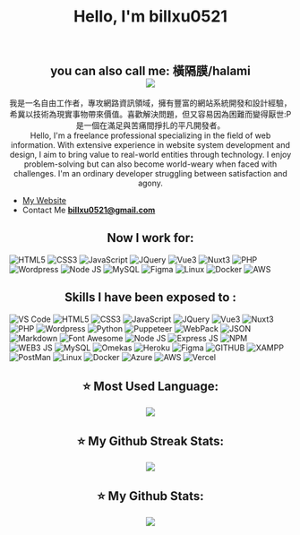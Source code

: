 
  
<h1 align="center">Hello, I'm billxu0521
  <br>
  <br>
  <h2 align="center">you can also call me: 橫隔膜/halami
    <br/>
    <img src="https://komarev.com/ghpvc/?username=billxu0521&style=for-the-badge"> 
  </h2>
</h1>
 
<p align="center">
我是一名自由工作者，專攻網路資訊領域，擁有豐富的網站系統開發和設計經驗，希冀以技術為現實事物帶來價值。喜歡解決問題，但又容易因為困難而變得厭世:P是一個在滿足與苦痛間掙扎的平凡開發者。
  <br>
Hello, I'm a freelance professional specializing in the field of web information. With extensive experience in website system development and design, I aim to bring value to real-world entities through technology. I enjoy problem-solving but can also become world-weary when faced with challenges. I'm an ordinary developer struggling between satisfaction and agony.
</p>

- [My Website](https:/billxu.net/)
- Contact Me **billxu0521@gmail.com**


<h2 align="center">Now I work for:</h2>
<p>
 <img alt="HTML5" src="https://img.shields.io/badge/HTML5-E34F26?style=for-the-badge&logo=html5&logoColor=white" />
 <img alt="CSS3" src="https://img.shields.io/badge/CSS3-1572B6?style=for-the-badge&logo=css3&logoColor=white" />
 <img alt="JavaScript" src="https://img.shields.io/badge/JavaScript-323330?style=for-the-badge&logo=javascript&logoColor=F7DF1E" />
 <img alt="JQuery" src="https://img.shields.io/badge/jQuery-0769AD?style=for-the-badge&logo=jquery&logoColor=white" />
 <img alt="Vue3" src="https://img.shields.io/badge/Vue3-41B883?style=for-the-badge&logo=vuedotjs&logoColor=white" />
 <img alt="Nuxt3" src="https://img.shields.io/badge/nuxt3.js-00DC82?style=for-the-badge&logo=nuxt.js&logoColor=white" />
 <img alt="PHP" src="https://img.shields.io/badge/PHP-777BB4?style=for-the-badge&logo=php&logoColor=white" />
 <img alt="Wordpress" src="https://img.shields.io/badge/Wordpress-21759b?style=for-the-badge&logo=wordpress&logoColor=white" />
 <img alt="Node JS" src="https://img.shields.io/badge/Node.js-339933?style=for-the-badge&logo=nodedotjs&logoColor=white" />
 <img alt="MySQL" src="https://img.shields.io/badge/MySQL-005C84?style=for-the-badge&logo=mysql&logoColor=white" />
 <img alt="Figma" src="https://img.shields.io/badge/Figma-F24E1E?style=for-the-badge&logo=figma&logoColor=white" />
 <img alt="Linux" src="https://img.shields.io/badge/Linux-FCC624?style=for-the-badge&logo=linux&logoColor=black" />
 <img alt="Docker" src="https://img.shields.io/badge/Docker-0db7ed?style=for-the-badge&logo=docker&logoColor=white" />
 <img alt="AWS" src="https://img.shields.io/badge/AWS-232F32?style=for-the-badge&logo=AmazonAWS&logoColor=white" />

</p>


<h2 align="center">Skills I have been exposed to :</h2>
<p>
   <img alt="VS Code" src="https://img.shields.io/badge/Visual_Studio_Code-0078D4?style=for-the-badge&logo=visual%20studio%20code&logoColor=white" />
   <img alt="HTML5" src="https://img.shields.io/badge/HTML5-E34F26?style=for-the-badge&logo=html5&logoColor=white" />
   <img alt="CSS3" src="https://img.shields.io/badge/CSS3-1572B6?style=for-the-badge&logo=css3&logoColor=white" />
   <img alt="JavaScript" src="https://img.shields.io/badge/JavaScript-323330?style=for-the-badge&logo=javascript&logoColor=F7DF1E" />
   <img alt="JQuery" src="https://img.shields.io/badge/jQuery-0769AD?style=for-the-badge&logo=jquery&logoColor=white" />
  <img alt="Vue3" src="https://img.shields.io/badge/Vue3-41B883?style=for-the-badge&logo=vuedotjs&logoColor=white" />
  <img alt="Nuxt3" src="https://img.shields.io/badge/nuxt3.js-00DC82?style=for-the-badge&logo=nuxt.js&logoColor=white" />
   <img alt="PHP" src="https://img.shields.io/badge/PHP-777BB4?style=for-the-badge&logo=php&logoColor=white" />
   <img alt="Wordpress" src="https://img.shields.io/badge/Wordpress-21759b?style=for-the-badge&logo=wordpress&logoColor=white" />
  <img alt="Python" src="https://img.shields.io/badge/Python-FFD43B?style=for-the-badge&logo=python&logoColor=blue" />
  <img alt="Puppeteer" src="https://img.shields.io/badge/Puppeteer-40B5A4?style=for-the-badge&logo=Puppeteer&logoColor=white" />
   <img alt="WebPack" src="https://img.shields.io/badge/Webpack-8DD6F9?style=for-the-badge&logo=Webpack&logoColor=white" />
   <img alt="JSON" src="https://img.shields.io/badge/json-5E5C5C?style=for-the-badge&logo=json&logoColor=white" />
   <img alt="Markdown" src="https://img.shields.io/badge/Markdown-000000?style=for-the-badge&logo=markdown&logoColor=white" />
   <img alt="Font Awesome" src="https://img.shields.io/badge/Font_Awesome-339AF0?style=for-the-badge&logo=fontawesome&logoColor=white" />
   <img alt="Node JS" src="https://img.shields.io/badge/Node.js-339933?style=for-the-badge&logo=nodedotjs&logoColor=white" />
   <img alt="Express JS" src="https://img.shields.io/badge/Express.js-000000?style=for-the-badge&logo=express&logoColor=white" />
   <img alt="NPM" src="https://img.shields.io/badge/npm-CB3837?style=for-the-badge&logo=npm&logoColor=white" />
   <img alt="WEB3 JS" src="https://img.shields.io/badge/web3.js-F16822?style=for-the-badge&logo=web3.js&logoColor=white" />
   <img alt="MySQL" src="https://img.shields.io/badge/MySQL-005C84?style=for-the-badge&logo=mysql&logoColor=white" />
   <img alt="Omekas" src="https://img.shields.io/badge/omekas-000000?style=for-the-badge&logoColor=white" />
    <img alt="Heroku" src="https://img.shields.io/badge/Heroku-430098?style=for-the-badge&logo=heroku&logoColor=white" />
   <img alt="Figma" src="https://img.shields.io/badge/Figma-F24E1E?style=for-the-badge&logo=figma&logoColor=white" />
   <img alt="GITHUB" src="https://img.shields.io/badge/GitHub-100000?style=for-the-badge&logo=github&logoColor=white" />
   <img alt="XAMPP" src="https://img.shields.io/badge/Xampp-F37623?style=for-the-badge&logo=xampp&logoColor=white" />
  <img alt="PostMan" src="https://img.shields.io/badge/Postman-FF6C37?style=for-the-badge&logo=Postman&logoColor=white" />
  <img alt="Linux" src="https://img.shields.io/badge/Linux-FCC624?style=for-the-badge&logo=linux&logoColor=black" />
  <img alt="Docker" src="https://img.shields.io/badge/Docker-0db7ed?style=for-the-badge&logo=docker&logoColor=white" />
   <img alt="Azure" src="https://img.shields.io/badge/azuredevops-007FFF?style=for-the-badge&logo=azuredevops&logoColor=white" />
   <img alt="AWS" src="https://img.shields.io/badge/AWS-232F32?style=for-the-badge&logo=AmazonAWS&logoColor=white" />
   <img alt="Vercel" src="https://img.shields.io/badge/Vercel-black?style=flat&logo=Vercel&logoColor=white" />
  
</p>
<h2 align="center">⭐️ Most Used Language:</h2>
<p align="center">
  <img src="https://github-readme-stats.vercel.app/api/top-langs/?username=billxu0521&layout=compact" />

</p>

<h2 align="center">⭐️ My Github Streak Stats:</h2>


<p align="center">
<img src="https://streak-stats.demolab.com/?user=billxu0521" />
</p>
<h2 align="center">⭐️ My Github Stats:</h2>
<p align="center">
<img src="https://github-readme-stats.vercel.app/api?username=billxu0521&show_icons=true" />
</p>
